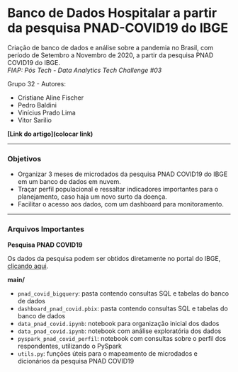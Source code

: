 # Banco de Dados Hospitalar a partir da pesquisa PNAD-COVID19 do IBGE
Criação de banco de dados e análise sobre a pandemia no Brasil, com período de Setembro a Novembro de 2020, a partir da pesquisa PNAD COVID19 do IBGE.<br>
*FIAP: Pós Tech - Data Analytics Tech Challenge #03*

Grupo 32 - Autores:
- Cristiane Aline Fischer
- Pedro Baldini
- Vinícius Prado Lima
- Vitor Sarilio

**[Link do artigo](colocar link)**

---

### Objetivos
- Organizar 3 meses de microdados da pesquisa PNAD COVID19 do IBGE em um banco de dados em nuvem.
- Traçar perfil populacional e ressaltar indicadores importantes para o planejamento, caso haja um novo surto da doença.
- Facilitar o acesso aos dados, com um dashboard para monitoramento.

---

### Arquivos Importantes

**Pesquisa PNAD COVID19**

Os dados da pesquisa podem ser obtidos diretamente no portal do IBGE, [clicando aqui](https://www.ibge.gov.br/estatisticas/investigacoes-experimentais/estatisticas-experimentais/27946-divulgacao-semanal-pnadcovid1?t=downloads&utm_source=covid19&utm_medium=hotsite&utm_campaign=covid_19).

**main/**

- `pnad_covid_bigquery`: pasta contendo consultas SQL e tabelas do banco de dados
- `dashboard_pnad_covid.pbix`: pasta contendo consultas SQL e tabelas do banco de dados
- `data_pnad_covid.ipynb`: notebook para organização inicial dos dados
- `data_pnad_covid.ipynb`: notebook com análise exploratória dos dados
- `pyspark_pnad_covid_perfil`: notebook com consultas sobre o perfil dos respondentes, utilizando o PySpark
- `utils.py`: funções úteis para o mapeamento de microdados e dicionários da pesquisa PNAD COVID19
